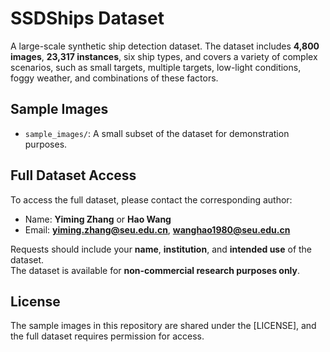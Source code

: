 # SSDShips Dataset

A large-scale synthetic ship detection dataset. The dataset includes **4,800 images**, **23,317 instances**, six ship types, and covers a variety of complex scenarios, such as small targets, multiple targets, low-light conditions, foggy weather, and combinations of these factors.

## Sample Images
- `sample_images/`: A small subset of the dataset for demonstration purposes.

## Full Dataset Access
To access the full dataset, please contact the corresponding author:

- Name: **Yiming Zhang** or **Hao Wang**  
- Email: **yiming.zhang@seu.edu.cn**, **wanghao1980@seu.edu.cn**

Requests should include your **name**, **institution**, and **intended use** of the dataset.  
The dataset is available for **non-commercial research purposes only**.

## License
The sample images in this repository are shared under the [LICENSE], and the full dataset requires permission for access.
